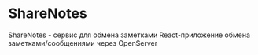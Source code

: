 # ShareNotes
ShareNotes - сервис для обмена заметками
React-приложение обмена заметками/сообщениями через OpenServer
